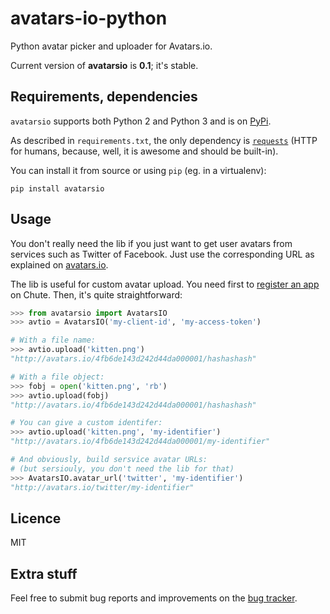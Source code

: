 avatars-io-python
=================

Python avatar picker and uploader for Avatars.io.

Current version of **avatarsio** is **0.1**; it's stable.

Requirements, dependencies
--------------------------

`avatarsio` supports both Python 2 and Python 3 and is on
[PyPi](http://pypi.python.org/pypi/avatarsio/).

As described in `requirements.txt`, the only dependency is
[`requests`](http://docs.python-requests.org) (HTTP for humans, because, well,
it is awesome and should be built-in).

You can install it from source or using `pip` (eg. in a virtualenv):

    pip install avatarsio

Usage
-----

You don't really need the lib if you just want to get user avatars from
services such as Twitter of Facebook. Just use the corresponding URL as
explained on [avatars.io](http://avatars.io/).

The lib is useful for custom avatar upload. You need first to
[register an app](http://apps.getchute.com/apps/new) on Chute. Then, it's quite
straightforward:

```python
>>> from avatarsio import AvatarsIO
>>> avtio = AvatarsIO('my-client-id', 'my-access-token')

# With a file name:
>>> avtio.upload('kitten.png')
"http://avatars.io/4fb6de143d242d44da000001/hashashash"

# With a file object:
>>> fobj = open('kitten.png', 'rb')
>>> avtio.upload(fobj)
"http://avatars.io/4fb6de143d242d44da000001/hashashash"

# You can give a custom identifer:
>>> avtio.upload('kitten.png', 'my-identifier')
"http://avatars.io/4fb6de143d242d44da000001/my-identifier"

# And obviously, build sersvice avatar URLs:
# (but sersiouly, you don't need the lib for that)
>>> AvatarsIO.avatar_url('twitter', 'my-identifier')
"http://avatars.io/twitter/my-identifier"
```

Licence
-------
MIT

Extra stuff
-----------
Feel free to submit bug reports and improvements on the
[bug tracker](https://github.com/Zopieux/avatars-io-python/issues).
